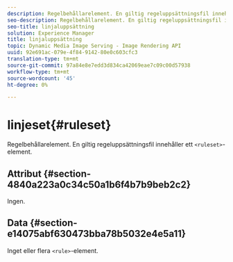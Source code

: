 ```yaml
---
description: Regelbehållarelement. En giltig regeluppsättningsfil innehåller ett <ruleset>-element.
seo-description: Regelbehållarelement. En giltig regeluppsättningsfil innehåller ett <ruleset>-element.
seo-title: linjaluppsättning
solution: Experience Manager
title: linjaluppsättning
topic: Dynamic Media Image Serving - Image Rendering API
uuid: 92e691ac-079e-4f84-9142-80e0c603cfc3
translation-type: tm+mt
source-git-commit: 97a84e8e7edd3d834ca42069eae7c09c00d57938
workflow-type: tm+mt
source-wordcount: '45'
ht-degree: 0%

---
```



# linjeset{#ruleset}

Regelbehållarelement. En giltig regeluppsättningsfil innehåller ett `<ruleset>`-element.

## Attribut {#section-4840a223a0c34c50a1b6f4b7b9beb2c2}

Ingen.

## Data {#section-e14075abf630473bba78b5032e4e5a11}

Inget eller flera `<rule>`-element.

